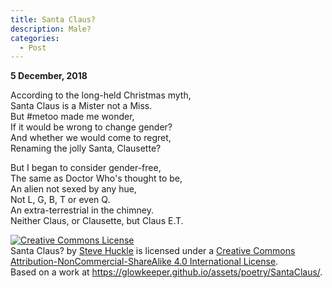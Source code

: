 ```yaml
---
title: Santa Claus?  
description: Male?
categories:
  - Post
---
```

**5 December, 2018**

According to the long-held Christmas myth,<br/>
Santa Claus is a Mister not a Miss.<br/>
But #metoo made me wonder,<br/>
If it would be wrong to change gender?<br/>
And whether we would come to regret,<br/>
Renaming the jolly Santa, Clausette?

But I began to consider gender-free,<br/>
The same as Doctor Who's thought to be,<br/>
An alien not sexed by any hue,<br/>
Not L, G, B, T or even Q.<br/>
An extra-terrestrial in the chimney.<br/>
Neither Claus, or Clausette, but Claus E.T.

<a rel="license" href="http://creativecommons.org/licenses/by-nc-sa/4.0/"><img alt="Creative Commons License" style="border-width:0" src="https://i.creativecommons.org/l/by-nc-sa/4.0/88x31.png" /></a><br /><span xmlns:dct="http://purl.org/dc/terms/" href="http://purl.org/dc/dcmitype/Text" property="dct:title" rel="dct:type">Santa Claus?</span> by <a xmlns:cc="http://creativecommons.org/ns#" href="https://glowkeeper.github.io/" property="cc:attributionName" rel="cc:attributionURL">Steve Huckle</a> is licensed under a <a rel="license" href="http://creativecommons.org/licenses/by-nc-sa/4.0/">Creative Commons Attribution-NonCommercial-ShareAlike 4.0 International License</a>.<br />Based on a work at <a xmlns:dct="http://purl.org/dc/terms/" href="https://glowkeeper.github.io/assets/poetry/SantaClaus/" rel="dct:source">https://glowkeeper.github.io/assets/poetry/SantaClaus/</a>.
